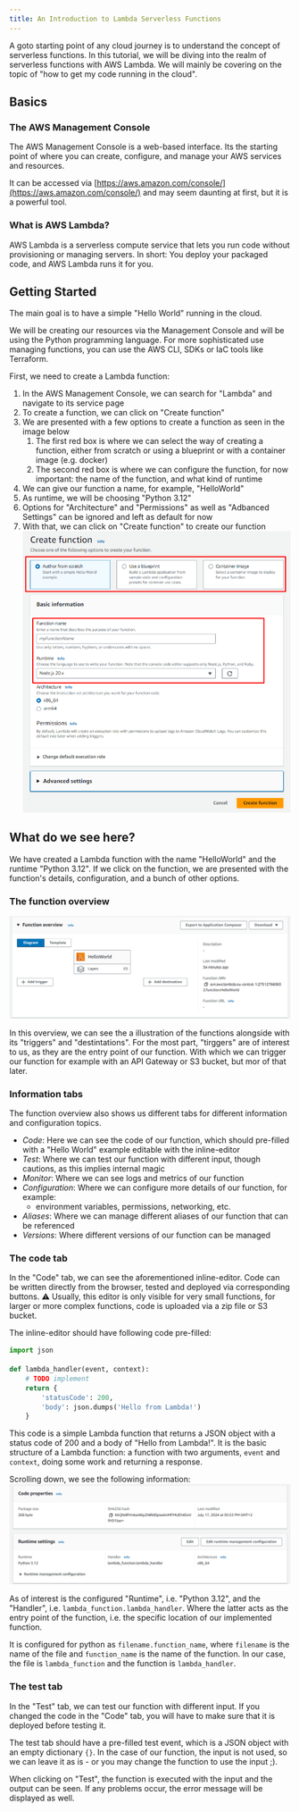 ```yaml
---
title: An Introduction to Lambda Serverless Functions
---
```


A goto starting point of any cloud journey is to understand the concept of serverless functions. 
In this tutorial, we will be diving into the realm of serverless functions with AWS Lambda.
We will mainly be covering on the topic of "how to get my code running in the cloud".


## Basics
### The AWS Management Console

The AWS Management Console is a web-based interface. Its the starting point of where you can create, configure, and manage your AWS services and resources.

It can be accessed via [https://aws.amazon.com/console/](https://aws.amazon.com/console/) and may seem daunting at first, but it is a powerful tool.

### What is AWS Lambda?

AWS Lambda is a serverless compute service that lets you run code without provisioning or managing servers.
In short: You deploy your packaged code, and AWS Lambda runs it for you.

## Getting Started

The main goal is to have a simple "Hello World" running in the cloud.

We will be creating our resources via the Management Console and will be using the Python programming language.
For more sophisticated use managing functions, you can use the AWS CLI, SDKs or IaC tools like Terraform.

First, we need to create a Lambda function:
1. In the AWS Management Console, we can search for "Lambda" and navigate to its service page
2. To create a function, we can click on "Create function"
3. We are presented with a few options to create a function as seen in the image below
   1. The first red box is where we can select the way of creating a function, either from scratch or using a blueprint or with a container image (e.g. docker)
   2. The second red box is where we can configure the function, for now important: the name of the function, and what kind of runtime
4. We can give our function a name, for example, "HelloWorld"
5. As runtime, we will be choosing "Python 3.12"
6. Options for "Architecture" and "Permissions" as well as "Adbanced Settings" can be ignored and left as default for now
7. With that, we can click on "Create function" to create our function
![Create a Lambda function](../../../../assets/lambda-create-function.png)

## What do we see here?

We have created a Lambda function with the name "HelloWorld" and the runtime "Python 3.12".
If we click on the function, we are presented with the function's details, configuration, and a bunch of other options.

### The function overview
![Lambda function overview](../../../../assets/lambda-function-overview.png)

In this overview, we can see the a illustration of the functions alongside with its "triggers" and "destintations".
For the most part, "tirggers" are of interest to us, as they are the entry point of our function.
With which we can trigger our function for example with an API Gateway or S3 bucket, but mor of that later.

### Information tabs

The function overview also shows us different tabs for different information and configuration topics.

- *Code*: Here we can see the code of our function, which should pre-filled with a "Hello World" example editable with the inline-editor
- *Test*: Where we can test our function with different input, though cautions, as this implies internal magic
- *Monitor*: Where we can see logs and metrics of our function
- *Configuration*: Where we can configure more details of our function, for example:
   - environment variables, permissions, networking, etc.
- *Aliases*: Where we can manage different aliases of our function that can be referenced
- *Versions*: Where different versions of our function can be managed

### The code tab

In the "Code" tab, we can see the aforementioned inline-editor.
Code can be written directly from the browser, tested and deployed via corresponding buttons.
⚠️ Usually, this editor is only visible for very small functions, for larger or more complex functions, code is uploaded via a zip file or S3 bucket.

The inline-editor should have following code pre-filled:
```python
import json

def lambda_handler(event, context):
    # TODO implement
    return {
        'statusCode': 200,
        'body': json.dumps('Hello from Lambda!')
    }
```

This code is a simple Lambda function that returns a JSON object with a status code of 200 and a body of "Hello from Lambda!".
It is the basic structure of a Lambda function: a function with two arguments, `event` and `context`, doing some work and returning a response.

Scrolling down, we see the following information:
![Lambda code information](../../../../assets/lambda-code-information.png)

As of interest is the configured "Runtime", i.e. "Python 3.12", and the "Handler", i.e. `lambda_function.lambda_handler`. 
Where the latter acts as the entry point of the function, i.e. the specific location of our implemented function.

It is configured for python as `filename.function_name`, where `filename` is the name of the file and `function_name` is the name of the function.
In our case, the file is `lambda_function` and the function is `lambda_handler`.


### The test tab

In the "Test" tab, we can test our function with different input.
If you changed the code in the "Code" tab, you will have to make sure that it is deployed before testing it.

The test tab should have a pre-filled test event, which is a JSON object with an empty dictionary `{}`.
In the case of our function, the input is not used, so we can leave it as is - or you may change the function to use the input ;).

When clicking on "Test", the function is executed with the input and the output can be seen.
If any problems occur, the error message will be displayed as well.
